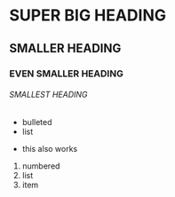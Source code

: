 # SUPER BIG HEADING
## SMALLER HEADING
### EVEN SMALLER HEADING
###### SMALLEST HEADING

- bulleted
- list
* this also works

1. numbered
1. list
1. item
